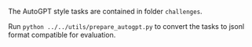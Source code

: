 The AutoGPT style tasks are contained in folder `challenges`.

Run `python ../../utils/prepare_autogpt.py` to convert the tasks to jsonl format compatible for evaluation.
